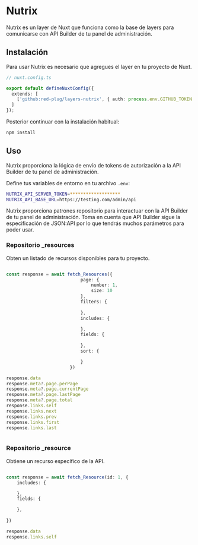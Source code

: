 # Nutrix

Nutrix es un layer de Nuxt que funciona como la base de layers para comunicarse con API Builder de tu panel de administración.

## Instalación

Para usar Nutrix es necesario que agregues el layer en tu proyecto de Nuxt.

```typescript
// nuxt.config.ts

export default defineNuxtConfig({
  extends: [
    ['github:red-plug/layers-nutrix', { auth: process.env.GITHUB_TOKEN }]
  ]
});
```

Posterior continuar con la instalación habitual:

```bash
npm install
```

## Uso

Nutrix proporciona la lógica de envío de tokens de autorización a la API Builder de tu panel de administración.

Define tus variables de entorno en tu archivo `.env`:

```bash
NUTRIX_API_SERVER_TOKEN=*******************
NUTRIX_API_BASE_URL=https://testing.com/admin/api
```

Nutrix proporciona patrones repositorio para interactuar con la API Builder de tu panel de administración.
Toma en cuenta que API Builder sigue la especificación de JSON:API por lo que tendrás muchos parámetros para poder usar.

### Repositorio _resources

Obten un listado de recursos disponibles para tu proyecto.

```typescript

const response = await fetch_Resources({
                            page: {
                                number: 1,
                                size: 10
                            },
                            filters: {
                            
                            },
                            includes: {

                            },
                            fields: {
                            
                            },
                            sort: {

                            }
                        })

response.data
response.meta?.page.perPage
response.meta?.page.currentPage
response.meta?.page.lastPage
response.meta?.page.total 
response.links.self
response.links.next
response.links.prev
response.links.first
response.links.last



```

### Repositorio _resource

Obtiene un recurso específico de la API.

```typescript

const response = await fetch_Resource(id: 1, {
    includes: {

    },
    fields: {

    },
    
})

response.data
response.links.self
```